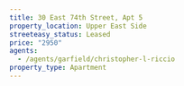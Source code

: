 ```yaml
---
title: 30 East 74th Street, Apt 5
property_location: Upper East Side
streeteasy_status: Leased
price: "2950"
agents:
  - /agents/garfield/christopher-l-riccio
property_type: Apartment
---
```

